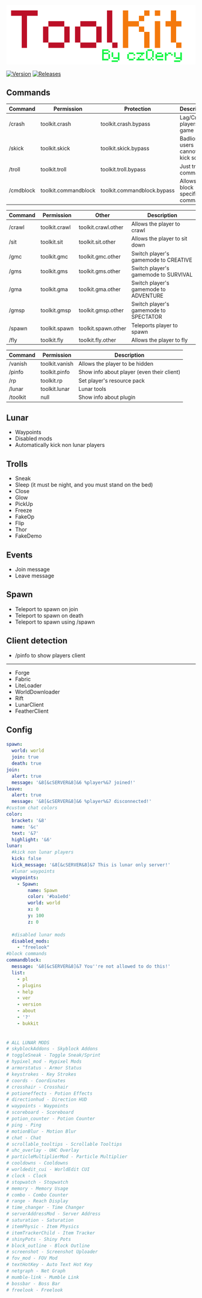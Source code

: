 <p align="center">
    <img src="https://github.com/czQery/ToolKit/blob/master/banner.png?raw=true">
</p>

[![Version](https://img.shields.io/badge/version-v3.7-informational.svg)](https://github.com/czQery/ToolKit/releases)
[![Releases](https://img.shields.io/badge/download-1.19-brightgreen.svg)](https://github.com/czQery/ToolKit/releases/latest/download/ToolKit-3.7.jar)

## Commands

| Command           | Permission                  | Protection                  | Description                                   |
| ----------------- | --------------------------- | --------------------------- | --------------------------------------------- |
| /crash            | toolkit.crash               | toolkit.crash.bypass        | Lag/Crash players game                        |
| /skick            | toolkit.skick               | toolkit.skick.bypass        | Badlion users cannot exit kick screen         |
| /troll            | toolkit.troll               | toolkit.troll.bypass        | Just troll command :)                         |
| /cmdblock         | toolkit.commandblock        | toolkit.commandblock.bypass | Allows to block specific commands             |

| Command           | Permission                  | Other                       | Description                                   |
| ----------------- | --------------------------- | --------------------------- | --------------------------------------------- |
| /crawl            | toolkit.crawl               | toolkit.crawl.other         | Allows the player to crawl                    |
| /sit              | toolkit.sit                 | toolkit.sit.other           | Allows the player to sit down                 |
| /gmc              | toolkit.gmc                 | toolkit.gmc.other           | Switch player's gamemode to CREATIVE          |
| /gms              | toolkit.gms                 | toolkit.gms.other           | Switch player's gamemode to SURVIVAL          |
| /gma              | toolkit.gma                 | toolkit.gma.other           | Switch player's gamemode to ADVENTURE         |
| /gmsp             | toolkit.gmsp                | toolkit.gmsp.other          | Switch player's gamemode to SPECTATOR         |
| /spawn            | toolkit.spawn               | toolkit.spawn.other         | Teleports player to spawn                     |
| /fly              | toolkit.fly                 | toolkit.fly.other           | Allows the player to fly                      |

| Command           | Permission                  | Description                                   |
| ----------------- | --------------------------- | --------------------------------------------- |
| /vanish           | toolkit.vanish              | Allows the player to be hidden                |
| /pinfo            | toolkit.pinfo               | Show info about player (even their client)    |
| /rp               | toolkit.rp                  | Set player's resource pack                    |
| /lunar            | toolkit.lunar               | Lunar tools                                   |
| /toolkit          | null                        | Show info about plugin                        |

## Lunar

- Waypoints
- Disabled mods
- Automatically kick non lunar players

## Trolls

- Sneak
- Sleep (it must be night, and you must stand on the bed)
- Close
- Glow
- PickUp
- Freeze
- FakeOp
- Flip
- Thor
- FakeDemo

## Events

- Join message
- Leave message

## Spawn

- Teleport to spawn on join
- Teleport to spawn on death
- Teleport to spawn using /spawn

## Client detection

- /pinfo to show players client
- ------------------------------
- Forge
- Fabric
- LiteLoader
- WorldDownloader
- Rift
- LunarClient
- FeatherClient

## Config

```yml
spawn:
  world: world
  join: true
  death: true
join:
  alert: true
  message: '&8[&cSERVER&8]&6 %player%&7 joined!'
leave:
  alert: true
  message: '&8[&cSERVER&8]&6 %player%&7 disconnected!'
#custom chat colors
color:
  bracket: '&8'
  name: '&c'
  text: '&7'
  highlight: '&6'
lunar:
  #kick non lunar players
  kick: false
  kick_message: '&8[&cSERVER&8]&7 This is lunar only server!'
  #lunar waypoints
  waypoints:
    - Spawn:
        name: Spawn
        color: '#ba1e0d'
        world: world
        x: 0
        y: 100
        z: 0
        
  #disabled lunar mods
  disabled_mods:
    - "freelook"
#block commands
commandblock:
  message: '&8[&cSERVER&8]&7 You''re not allowed to do this!'
  list:
    - pl
    - plugins
    - help
    - ver
    - version
    - about
    - '?'
    - bukkit


# ALL LUNAR MODS
# skyblockAddons - Skyblock Addons
# toggleSneak - Toggle Sneak/Sprint
# hypixel_mod - Hypixel Mods
# armorstatus - Armor Status
# keystrokes - Key Strokes
# coords - Coordinates
# crosshair - Crosshair
# potioneffects - Potion Effects
# directionhud - Direction HUD
# waypoints - Waypoints
# scoreboard - Scoreboard
# potion_counter - Potion Counter
# ping - Ping
# motionBlur - Motion Blur
# chat - Chat
# scrollable_tooltips - Scrollable Tooltips
# uhc_overlay - UHC Overlay
# particleMultiplierMod - Particle Multiplier
# cooldowns - Cooldowns
# worldedit_cui - WorldEdit CUI
# clock - Clock
# stopwatch - Stopwatch
# memory - Memory Usage
# combo - Combo Counter
# range - Reach Display
# time_changer - Time Changer
# serverAddressMod - Server Address
# saturation - Saturation
# itemPhysic - Item Physics
# itemTrackerChild - Item Tracker
# shinyPots - Shiny Pots
# block_outline - Block Outline
# screenshot - Screenshot Uploader
# fov_mod - FOV Mod
# textHotKey - Auto Text Hot Key
# netgraph - Net Graph
# mumble-link - Mumble Link
# bossbar - Boss Bar
# freelook - Freelook
```
